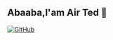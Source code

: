 ## Abaaba,I'am Air Ted 👋
[![GitHub](https://img.shields.io/badge/Github-AirTed-lightgrey?logo=github&label=GitHub&labelColor=495867&color=495867)](https://github.com/AirTed)
